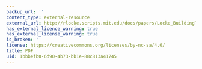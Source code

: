 ```yaml
---
backup_url: ''
content_type: external-resource
external_url: http://rlocke.scripts.mit.edu/docs/papers/Locke_BuildingTrust.pdf
has_external_licence_warning: true
has_external_license_warning: true
is_broken: ''
license: https://creativecommons.org/licenses/by-nc-sa/4.0/
title: PDF
uid: 1bbbefb0-6d90-4b73-bb1e-88c813a41745
---
```

